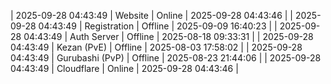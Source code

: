 | 2025-09-28 04:43:49 | Website | Online | 2025-09-28 04:43:46 |
| 2025-09-28 04:43:49 | Registration | Offline | 2025-09-09 16:40:23 |
| 2025-09-28 04:43:49 | Auth Server | Offline | 2025-08-18 09:33:31 |
| 2025-09-28 04:43:49 | Kezan (PvE) | Offline | 2025-08-03 17:58:02 |
| 2025-09-28 04:43:49 | Gurubashi (PvP) | Offline | 2025-08-23 21:44:06 |
| 2025-09-28 04:43:49 | Cloudflare | Online | 2025-09-28 04:43:46 |
